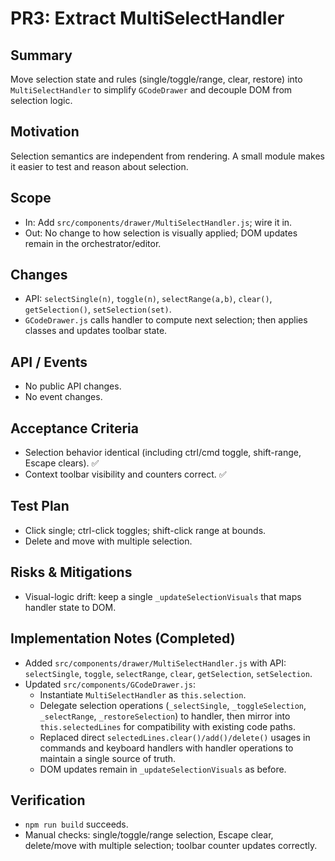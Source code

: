 # PR3: Extract MultiSelectHandler

## Summary
Move selection state and rules (single/toggle/range, clear, restore) into `MultiSelectHandler` to simplify `GCodeDrawer` and decouple DOM from selection logic.

## Motivation
Selection semantics are independent from rendering. A small module makes it easier to test and reason about selection.

## Scope
- In: Add `src/components/drawer/MultiSelectHandler.js`; wire it in.
- Out: No change to how selection is visually applied; DOM updates remain in the orchestrator/editor.

## Changes
- API: `selectSingle(n)`, `toggle(n)`, `selectRange(a,b)`, `clear()`, `getSelection()`, `setSelection(set)`.
- `GCodeDrawer.js` calls handler to compute next selection; then applies classes and updates toolbar state.

## API / Events
- No public API changes.
- No event changes.

## Acceptance Criteria
- Selection behavior identical (including ctrl/cmd toggle, shift-range, Escape clears). ✅
- Context toolbar visibility and counters correct. ✅

## Test Plan
- Click single; ctrl-click toggles; shift-click range at bounds.
- Delete and move with multiple selection.

## Risks & Mitigations
- Visual-logic drift: keep a single `_updateSelectionVisuals` that maps handler state to DOM.

## Implementation Notes (Completed)
- Added `src/components/drawer/MultiSelectHandler.js` with API: `selectSingle`, `toggle`, `selectRange`, `clear`, `getSelection`, `setSelection`.
- Updated `src/components/GCodeDrawer.js`:
  - Instantiate `MultiSelectHandler` as `this.selection`.
  - Delegate selection operations (`_selectSingle`, `_toggleSelection`, `_selectRange`, `_restoreSelection`) to handler, then mirror into `this.selectedLines` for compatibility with existing code paths.
  - Replaced direct `selectedLines.clear()/add()/delete()` usages in commands and keyboard handlers with handler operations to maintain a single source of truth.
  - DOM updates remain in `_updateSelectionVisuals` as before.

## Verification
- `npm run build` succeeds.
- Manual checks: single/toggle/range selection, Escape clear, delete/move with multiple selection; toolbar counter updates correctly.
